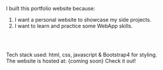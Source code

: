 

I built this portfolio website because: <br/>
1) I want a personal website to showcase my side projects. <br/>
2) I want to learn and practice some WebApp skills. <br/>
<br/>
<br/>


Tech stack used: html, css, javascript & Bootstrap4 for styling. <br/>
The website is hosted at: {coming soon} Check it out! <br/>

